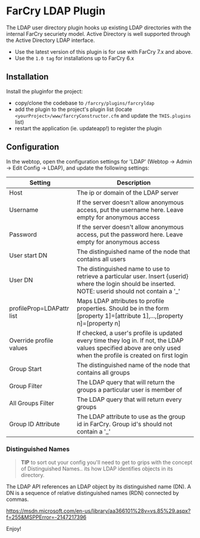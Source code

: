# FarCry LDAP Plugin

The LDAP user directory plugin hooks up existing LDAP directories with the internal FarCry securiety model. Active Directory is well supported through the Active Directory LDAP interface.

- Use the latest version of this plugin is for use with FarCry 7.x and above.
- Use the `1.0 tag` for installations up to FarCry 6.x


## Installation

Install the pluginfor the project:

- copy/clone the codebase to `/farcry/plugins/farcryldap`
- add the plugin to the project's plugin list (locate `<yourProject>/www/farcryConstructor.cfm` and update the `THIS.plugins` list)
- restart the application (ie. updateapp!) to register the plugin

## Configuration

In the webtop, open the configuration settings for 'LDAP' (Webtop -> Admin -> Edit Config -> LDAP), and update the following settings:

| Setting | Description |
| ------------- | ----------- |
| Host | The ip or domain of the LDAP server |
| Username | If the server doesn't allow anonymous access, put the username here. Leave empty for anonymous access |
| Password | If the server doesn't allow anonymous access, put the password here. Leave empty for anonymous access |
| User start DN | The distinguished name of the node that contains all users |
| User DN | The distinguished name to use to retrieve a particular user. Insert {userid} where the login should be inserted. NOTE: userid should not contain a '_' |
| profileProp=LDAPattr list | Maps LDAP attributes to profile properties. Should be in the form [property 1]=[attribute 1],...,[property n]=[property n] |
| Override profile values | If checked, a user's profile is updated every time they log in. If not, the LDAP values specified above are only used when the profile is created on first login |
| Group Start | The distinguished name of the node that contains all groups |
| Group Filter | The LDAP query that will return the groups a particular user is member of |
| All Groups Filter | The LDAP query that will return every groups |
| Group ID Attribute | The LDAP attribute to use as the group id in FarCry. Group id's should not contain a '_' |

### Distinguished Names

> **TIP** to sort out your config you'll need to get to grips with the concept of Distinguished Names.. its how LDAP identifies objects in its directory.

The LDAP API references an LDAP object by its distinguished name (DN). A DN is a sequence of relative distinguished names (RDN) connected by commas.

https://msdn.microsoft.com/en-us/library/aa366101%28v=vs.85%29.aspx?f=255&MSPPError=-2147217396



Enjoy!
